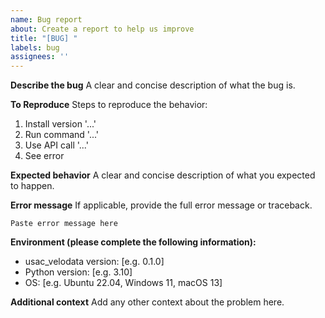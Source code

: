 ```yaml
---
name: Bug report
about: Create a report to help us improve
title: "[BUG] "
labels: bug
assignees: ''
---
```


**Describe the bug**
A clear and concise description of what the bug is.

**To Reproduce**
Steps to reproduce the behavior:
1. Install version '...'
2. Run command '...'
3. Use API call '...'
4. See error

**Expected behavior**
A clear and concise description of what you expected to happen.

**Error message**
If applicable, provide the full error message or traceback.

```
Paste error message here
```

**Environment (please complete the following information):**
- usac_velodata version: [e.g. 0.1.0]
- Python version: [e.g. 3.10]
- OS: [e.g. Ubuntu 22.04, Windows 11, macOS 13]

**Additional context**
Add any other context about the problem here. 